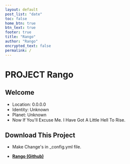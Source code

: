 ```yaml
---
layout: default
post_list: "date"
toc: false
home_btn: true
btn_text: true
footer: true
title: "Rango"
author: "Rango"
encrypted_text: false
permalink: /
---
```


# PROJECT Rango

##  Welcome
* Location: 0.0.0.0
* Identity: Unknown
* Planet: Unknown
* Now If You'll Excuse Me. I Have Got A Little Hell To Rise.
## Download This Project
* Make Change's in _config.yml file.

*  [**Rango (Github)**](https://hemanthtech.github.io/rango)